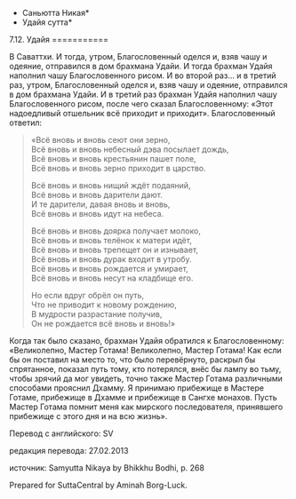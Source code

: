 * Саньютта Никая*
* Удайя сутта*

7\.12\. Удайя
\=\=\=\=\=\=\=\=\=\=\=

В Саваттхи\. И тогда, утром, Благословенный оделся и, взяв чашу и одеяние, отправился в дом брахмана Удайи\. И тогда брахман Удайя наполнил чашу Благословенного рисом\. И во второй раз… и в третий раз, утром, Благословенный оделся и, взяв чашу и одеяние, отправился в дом брахмана Удайи\. И в третий раз брахман Удайя наполнил чашу Благословенного рисом, после чего сказал Благословенному: «Этот надоедливый отшельник всё приходит и приходит»\. Благословенный ответил:

> «Всё вновь и вновь сеют они зерно,  
> Всё вновь и вновь небесный дэва посылает дождь,  
> Всё вновь и вновь крестьянин пашет поле,  
> Всё вновь и вновь зерно приходит в царство\.  
>   
> Всё вновь и вновь нищий ждёт подаяний,  
> Всё вновь и вновь дарители дают\.  
> И те дарители, давая вновь и вновь,  
> Всё вновь и вновь идут на небеса\.  
>   
> Всё вновь и вновь доярка получает молоко,  
> Всё вновь и вновь телёнок к матери идёт,  
> Всё вновь и вновь трепещет он и изнывает,  
> Всё вновь и вновь дурак входит в утробу\.  
> Всё вновь и вновь рождается и умирает,  
> Всё вновь и вновь несут на кладбище его\.  
>   
> Но если вдруг обрёл он путь,  
> Что не приводит к новому рождению,  
> В мудрости разрастание получив,  
> Он не рождается всё вновь и вновь\!»

Когда так было сказано, брахман Удайя обратился к Благословенному: «Великолепно, Мастер Готама\! Великолепно, Мастер Готама\! Как если бы он поставил на место то, что было перевёрнуто, раскрыл бы спрятанное, показал путь тому, кто потерялся, внёс бы лампу во тьму, чтобы зрячий да мог увидеть, точно также Мастер Готама различными способами прояснил Дхамму\. Я принимаю прибежище в Мастере Готаме, прибежище в Дхамме и прибежище в Сангхе монахов\. Пусть Мастер Готама помнит меня как мирского последователя, принявшего прибежище с этого дня и на всю жизнь»\.

Перевод с английского: SV

редакция перевода: 27\.02\.2013

источник: Samyutta Nikaya by Bhikkhu Bodhi, p\. 268

Prepared for SuttaCentral by Aminah Borg\-Luck\.